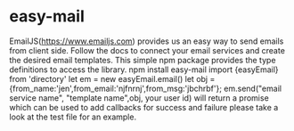 # easy-mail
 EmailJS(https://www.emailjs.com) provides us an easy way to send emails from client side.
 Follow the docs to connect your email services and create the desired email templates.
 This simple npm package provides the type definitions to access the library.
 npm install easy-mail
 import {easyEmail} from 'directory'
 let em = new easyEmail.email()
 let obj = {from_name:'jen',from_email:'njfnrnj',from_msg:'jbchrbf'};
 em.send("email service name", "template name",obj, your user id) will return a promise which can be used to add callbacks for success and failure
 please take a look at the test file for an example.

